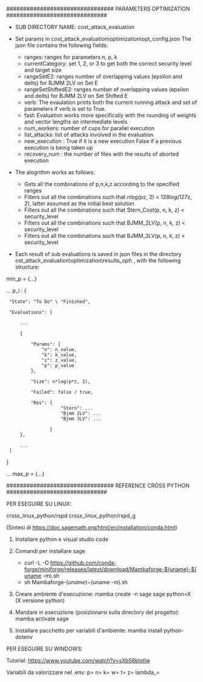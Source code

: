 
################################ PARAMETERS OPTIMIZATION ##############################

- SUB DIRECTORY NAME: cost_attack_evaluation
- Set params in cost_attack_evaluation\optimization\opt_config.json
     The json file contains the following fields:
     - ranges: ranges for parameters n, p, k
     - currentCategory: set 1, 2, or 3 to get both the correct security level and target size
     - rangeSetE2: ranges number of overlapping values (epsilon and delts) for BJMM 2LV on Set E
     - rangeSetShiftedE2: ranges number of overlapping values (epsilon and delts) for BJMM 2LV on Set Shifted E
     - verb: The evaulation prints both the current running attack and set of parameters if verb is set to True.
     - fast: Evaluation works more specifically with the rounding of weights and vector lengths on intermediate levels
     - num_workers: number of cups for parallel execution
     - list_attacks: list of attacks involved in the evaluation
     - new_execution : True if it is a new execution False if a previous execution is being taken up 
     - recovery_num : the number of files with the results of aborted execution

- The alogrithm works as follows:
     - Gets all the combinations of p,n,k,z according to the specified ranges
     - Filters out all the combinations such that n*log(p*z, 2) < 128*log(127*z, 2), latter assumed as the initial best solution
     - Filters out all the combinations such that Stern_Cost(p, n, k, z) < security_level
     - Filters out all the combinations such that BJMM_2LV(p, n, k, z) < security_level
     - Filters out all the combinations such that BJMM_3LV(p, n, k, z) < security_level
- Each result of sub evaluations is saved in json files in the directory ost_attack_evaluation\optimization\results_opt\ , with the following structure:

min_p = {...}

...
p_i : {

     "State": "To Do" \ "Finished",
     
     "Evaluations": [
     
         ...
         
         {
         
             "Params": {
                 "n": n_value,
                 "k": k_value,
                 "z": z_value,
                 "p": p_value
             }, 
             
             "Size": n*log(p*z, 2),
             
             "Failed": false / true,
             
             "Res": {
                        "Stern": ...
                        "Bjmm 2LV": ...
                        "Bjmm 3LV": ...
                   
                    }
         },
         
         ...
     ]
   
  }
  
...
max_p = {...}


  
        
  
  


















################################  REFERENCE CROSS PYTHON ##############################

PER ESEGUIRE SU LINUX:

crssx_linux_python/rspd
crssx_linux_python/rspd_g

(Sintesi di https://doc.sagemath.org/html/en/installation/conda.html)

1) Installare python e visual studio code
2) Comandi per installare sage
   -  curl -L -O https://github.com/conda-forge/miniforge/releases/latest/download/Mambaforge-$(uname)-$(uname -m).sh
   - sh Mambaforge-$(uname)-$(uname -m).sh
   
3) Creare ambiente d'esecuzione: mamba create -n sage sage python=X  (X versione python)
4) Mandare in esecuzione (posizionarsi sulla directory del progetto): mamba activate sage
5) Installare pacchetto per variabili d'ambiente: mamba install python-dotenv


PER ESEGUIRE SU WINDOWS:

Tutorial: https://www.youtube.com/watch?v=sXb58bIstIw



Variabili da valorizzare nel .env:
p=
n=
k=
w=
t=
z=
lambda_=

